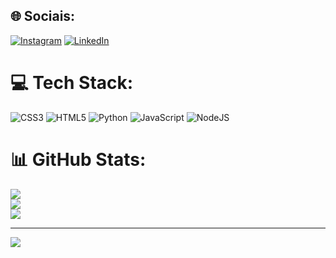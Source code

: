 
## 🌐 Sociais:
[![Instagram](https://img.shields.io/badge/Instagram-%23E4405F.svg?logo=Instagram&logoColor=white)](https://instagram.com/https://www.instagram.com/byancamari/) [![LinkedIn](https://img.shields.io/badge/LinkedIn-%230077B5.svg?logo=linkedin&logoColor=white)](https://linkedin.com/in/https://br.linkedin.com/byanca-maria-00a095213/) 

# 💻 Tech Stack:
![CSS3](https://img.shields.io/badge/css3-%231572B6.svg?style=for-the-badge&logo=css3&logoColor=white) ![HTML5](https://img.shields.io/badge/html5-%23E34F26.svg?style=for-the-badge&logo=html5&logoColor=white) ![Python](https://img.shields.io/badge/python-3670A0?style=for-the-badge&logo=python&logoColor=ffdd54) ![JavaScript](https://img.shields.io/badge/javascript-%23323330.svg?style=for-the-badge&logo=javascript&logoColor=%23F7DF1E)  ![NodeJS](https://img.shields.io/badge/node.js-6DA55F?style=for-the-badge&logo=node.js&logoColor=white)
# 📊 GitHub Stats:
![](https://github-readme-stats.vercel.app/api?username=byancamari&theme=dark&hide_border=false&include_all_commits=false&count_private=false)<br/>
![](https://github-readme-streak-stats.herokuapp.com/?user=byancamari&theme=dark&hide_border=false)<br/>
![](https://github-readme-stats.vercel.app/api/top-langs/?username=byancamari&theme=dark&hide_border=false&include_all_commits=false&count_private=false&layout=compact)



---
[![](https://visitcount.itsvg.in/api?id=byancamari&icon=0&color=0)](https://visitcount.itsvg.in)


            
